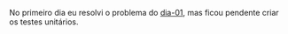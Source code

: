 No primeiro dia eu resolvi o problema do [dia-01](../mounth-1/week-1/day-01/Readme.md), mas ficou pendente criar os testes unitários.
